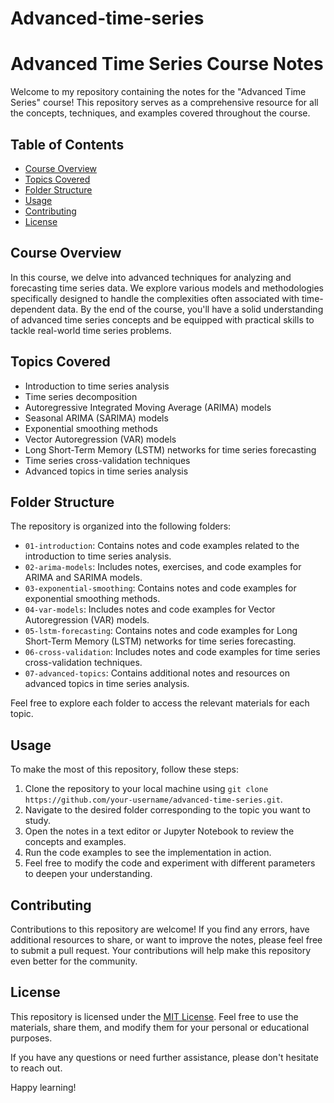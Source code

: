 # Advanced-time-series
# Advanced Time Series Course Notes

Welcome to my repository containing the notes for the "Advanced Time Series" course! This repository serves as a comprehensive resource for all the concepts, techniques, and examples covered throughout the course.

## Table of Contents

- [Course Overview](#course-overview)
- [Topics Covered](#topics-covered)
- [Folder Structure](#folder-structure)
- [Usage](#usage)
- [Contributing](#contributing)
- [License](#license)

## Course Overview

In this course, we delve into advanced techniques for analyzing and forecasting time series data. We explore various models and methodologies specifically designed to handle the complexities often associated with time-dependent data. By the end of the course, you'll have a solid understanding of advanced time series concepts and be equipped with practical skills to tackle real-world time series problems.

## Topics Covered

- Introduction to time series analysis
- Time series decomposition
- Autoregressive Integrated Moving Average (ARIMA) models
- Seasonal ARIMA (SARIMA) models
- Exponential smoothing methods
- Vector Autoregression (VAR) models
- Long Short-Term Memory (LSTM) networks for time series forecasting
- Time series cross-validation techniques
- Advanced topics in time series analysis

## Folder Structure

The repository is organized into the following folders:

- `01-introduction`: Contains notes and code examples related to the introduction to time series analysis.
- `02-arima-models`: Includes notes, exercises, and code examples for ARIMA and SARIMA models.
- `03-exponential-smoothing`: Contains notes and code examples for exponential smoothing methods.
- `04-var-models`: Includes notes and code examples for Vector Autoregression (VAR) models.
- `05-lstm-forecasting`: Contains notes and code examples for Long Short-Term Memory (LSTM) networks for time series forecasting.
- `06-cross-validation`: Includes notes and code examples for time series cross-validation techniques.
- `07-advanced-topics`: Contains additional notes and resources on advanced topics in time series analysis.

Feel free to explore each folder to access the relevant materials for each topic.

## Usage

To make the most of this repository, follow these steps:

1. Clone the repository to your local machine using `git clone https://github.com/your-username/advanced-time-series.git`.
2. Navigate to the desired folder corresponding to the topic you want to study.
3. Open the notes in a text editor or Jupyter Notebook to review the concepts and examples.
4. Run the code examples to see the implementation in action.
5. Feel free to modify the code and experiment with different parameters to deepen your understanding.

## Contributing

Contributions to this repository are welcome! If you find any errors, have additional resources to share, or want to improve the notes, please feel free to submit a pull request. Your contributions will help make this repository even better for the community.

## License

This repository is licensed under the [MIT License](LICENSE). Feel free to use the materials, share them, and modify them for your personal or educational purposes.

If you have any questions or need further assistance, please don't hesitate to reach out.

Happy learning!

